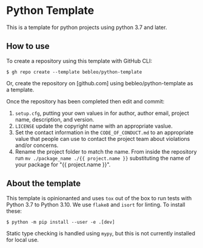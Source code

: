 # Python Template

This is a template for python projects using python 3.7 and later.

## How to use

To create a repository using this template with GitHub CLI:

```
$ gh repo create --template bebleo/python-template
```

Or, create the repository on [github.com] using bebleo/python-template as a
template.

Once the repository has been completed then edit and commit:

1. `setup.cfg`, putting your own values in for author, author email, project
   name, description, and version.
2. `LICENSE` update the copyright name with an appropriate vaslue.
3. Set the contact information in the `CODE_OF_CONDUCT.md` to an appropriate
   value that people can use to contact the project team about violations
   and/or concerns.
4. Rename the project folder to match the name. From inside the repository
   run `mv ./package_name ./{{ project.name }}` substituting
   the name of your package for "{{ project.name }}".

## About the template

This template is opinionanted and uses `tox` out of the box to run tests with
Python 3.7 to Python 3.10. We use `flake8` and `isort` for linting. To install
these:

```
$ python -m pip install --user -e .[dev]
```

Static type checking is handled using `mypy`, but this is not currently
installed for local use.

